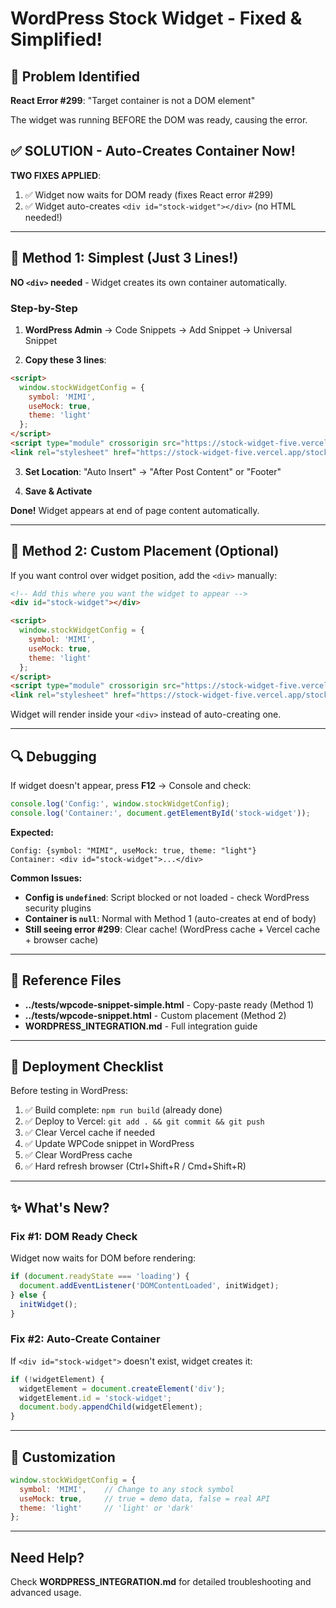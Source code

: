 # WordPress Stock Widget - Fixed & Simplified!

## 🚨 Problem Identified

**React Error #299**: "Target container is not a DOM element"

The widget was running BEFORE the DOM was ready, causing the error.

## ✅ SOLUTION - Auto-Creates Container Now!

**TWO FIXES APPLIED**:
1. ✅ Widget now waits for DOM ready (fixes React error #299)
2. ✅ Widget auto-creates `<div id="stock-widget"></div>` (no HTML needed!)

---

## 🎯 Method 1: Simplest (Just 3 Lines!)

**NO `<div>` needed** - Widget creates its own container automatically.

### Step-by-Step

1. **WordPress Admin** → Code Snippets → Add Snippet → Universal Snippet

2. **Copy these 3 lines**:

```html
<script>
  window.stockWidgetConfig = {
    symbol: 'MIMI',
    useMock: true,
    theme: 'light'
  };
</script>
<script type="module" crossorigin src="https://stock-widget-five.vercel.app/stock-widget.js"></script>
<link rel="stylesheet" href="https://stock-widget-five.vercel.app/stock-widget.css">
```

3. **Set Location**: "Auto Insert" → "After Post Content" or "Footer"

4. **Save & Activate**

**Done!** Widget appears at end of page content automatically.

---

## 🎯 Method 2: Custom Placement (Optional)

If you want control over widget position, add the `<div>` manually:

```html
<!-- Add this where you want the widget to appear -->
<div id="stock-widget"></div>

<script>
  window.stockWidgetConfig = {
    symbol: 'MIMI',
    useMock: true,
    theme: 'light'
  };
</script>
<script type="module" crossorigin src="https://stock-widget-five.vercel.app/stock-widget.js"></script>
<link rel="stylesheet" href="https://stock-widget-five.vercel.app/stock-widget.css">
```

Widget will render inside your `<div>` instead of auto-creating one.

---

## 🔍 Debugging

If widget doesn't appear, press **F12** → Console and check:

```javascript
console.log('Config:', window.stockWidgetConfig);
console.log('Container:', document.getElementById('stock-widget'));
```

**Expected:**
```
Config: {symbol: "MIMI", useMock: true, theme: "light"}
Container: <div id="stock-widget">...</div>
```

**Common Issues:**
- **Config is `undefined`**: Script blocked or not loaded - check WordPress security plugins
- **Container is `null`**: Normal with Method 1 (auto-creates at end of body)
- **Still seeing error #299**: Clear cache! (WordPress cache + Vercel cache + browser cache)

---

## 📁 Reference Files

- **../tests/wpcode-snippet-simple.html** - Copy-paste ready (Method 1)
- **../tests/wpcode-snippet.html** - Custom placement (Method 2)
- **WORDPRESS_INTEGRATION.md** - Full integration guide

---

## 🚀 Deployment Checklist

Before testing in WordPress:

1. ✅ Build complete: `npm run build` (already done)
2. ✅ Deploy to Vercel: `git add . && git commit && git push`
3. ✅ Clear Vercel cache if needed
4. ✅ Update WPCode snippet in WordPress
5. ✅ Clear WordPress cache
6. ✅ Hard refresh browser (Ctrl+Shift+R / Cmd+Shift+R)

---

## ✨ What's New?

### Fix #1: DOM Ready Check
Widget now waits for DOM before rendering:
```javascript
if (document.readyState === 'loading') {
  document.addEventListener('DOMContentLoaded', initWidget);
} else {
  initWidget();
}
```

### Fix #2: Auto-Create Container
If `<div id="stock-widget">` doesn't exist, widget creates it:
```javascript
if (!widgetElement) {
  widgetElement = document.createElement('div');
  widgetElement.id = 'stock-widget';
  document.body.appendChild(widgetElement);
}
```

---

## 🎨 Customization

```javascript
window.stockWidgetConfig = {
  symbol: 'MIMI',    // Change to any stock symbol
  useMock: true,     // true = demo data, false = real API
  theme: 'light'     // 'light' or 'dark'
};
```

---

## Need Help?

Check **WORDPRESS_INTEGRATION.md** for detailed troubleshooting and advanced usage.
